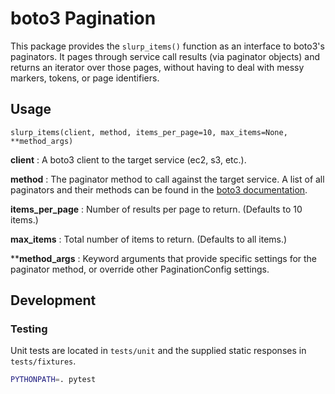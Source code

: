 # boto3 Pagination

This package provides the `slurp_items()` function as an interface to boto3's paginators.
It pages through service call results (via paginator objects) and returns an iterator over those pages, without having to deal with messy markers, tokens, or page identifiers.

## Usage

`slurp_items(client, method, items_per_page=10, max_items=None, **method_args)`

**client** : A boto3 client to the target service (ec2, s3, etc.).

**method** : The paginator method to call against the target service.  A list of all paginators and their methods can be found in the [boto3 documentation](https://boto3.amazonaws.com/v1/documentation/api/latest/reference/services/index.html).

**items\_per\_page** : Number of results per page to return. (Defaults to 10 items.)

**max_items** : Total number of items to return.  (Defaults to all items.)

*\***method_args** : Keyword arguments that provide specific settings for the paginator method, or override other PaginationConfig settings.

## Development

### Testing

Unit tests are located in `tests/unit` and the supplied static responses in `tests/fixtures`.

```bash
PYTHONPATH=. pytest
```
